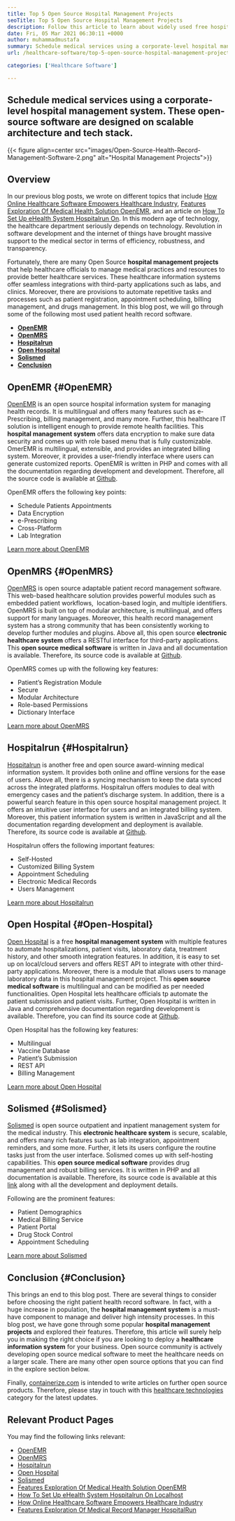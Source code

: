 ```yaml
---
title: Top 5 Open Source Hospital Management Projects
seoTitle: Top 5 Open Source Hospital Management Projects
description: Follow this article to learn about widely used free hospital management projects. These solutions offer an integrated platform to organize medical practices.
date: Fri, 05 Mar 2021 06:30:11 +0000
author: muhammadmustafa
summary: Schedule medical services using a corporate-level hospital management system. These open-source software are designed on scalable architecture and tech stack.
url: /healthcare-software/top-5-open-source-hospital-management-projects/

categories: ['Healthcare Software']

---
```

## Schedule medical services using a corporate-level hospital management system. These open-source software are designed on scalable architecture and tech stack.

{{< figure align=center src="images/Open-Source-Health-Record-Management-Software-2.png" alt="Hospital Management Projects">}}  

## Overview

In our previous blog posts, we wrote on different topics that include [How Online Healthcare Software Empowers Healthcare Industry][1], [Features Exploration Of Medical Health Solution OpenEMR][2], and an article on [How To Set Up eHealth System Hospitalrun On][3]. In this modern age of technology, the healthcare department seriously depends on technology. Revolution in software development and the internet of things have brought massive support to the medical sector in terms of efficiency, robustness, and transparency. 

Fortunately, there are many Open Source **hospital management projects** that help healthcare officials to manage medical practices and resources to provide better healthcare services. These healthcare information systems offer seamless integrations with third-party applications such as labs, and clinics. Moreover, there are provisions to automate repetitive tasks and processes such as patient registration, appointment scheduling, billing management, and drugs management. In this blog post, we will go through some of the following most used patient health record software.

  * **[OpenEMR][4]**
  * **[OpenMRS][5]**
  * **[Hospitalrun][6]**
  * **[Open Hospital][7]**
  * **[Solismed][8]**
  * **[Conclusion][9]** 

## OpenEMR {#OpenEMR}

[OpenEMR][10] is an open source hospital information system for managing health records. It is multilingual and offers many features such as e-Prescribing, billing management, and many more. Further, this healthcare IT solution is intelligent enough to provide remote health facilities. This **hospital management system** offers data encryption to make sure data security and comes up with role based menu that is fully customizable. OmerEMR is multilingual, extensible, and provides an integrated billing system. Moreover, it provides a user-friendly interface where users can generate customized reports. OpenEMR is written in PHP and comes with all the documentation regarding development and development. Therefore, all the source code is available at [Github][11]. 

OpenEMR offers the following key points:

  * Schedule Patients Appointments
  * Data Encryption
  * e-Prescribing
  * Cross-Platform
  * Lab Integration

[Learn more about OpenEMR][12]

## OpenMRS {#OpenMRS}

[OpenMRS][13] is open source adaptable patient record management software. This web-based healthcare solution provides powerful modules such as embedded patient workflows,  location-based login, and multiple identifiers. OpenMRS is built on top of modular architecture, is multilingual, and offers support for many languages. Moreover, this health record management system has a strong community that has been consistently working to develop further modules and plugins. Above all, this open source **electronic healthcare system** offers a RESTful interface for third-party applications. This **open source medical software** is written in Java and all documentation is available. Therefore, its source code is available at [Github][14].

OpenMRS comes up with the following key features:

  * Patient’s Registration Module
  * Secure
  * Modular Architecture
  * Role-based Permissions
  * Dictionary Interface

[Learn more about OpenMRS][15]

## Hospitalrun {#Hospitalrun}

[Hospitalrun][16] is another free and open source award-winning medical information system. It provides both online and offline versions for the ease of users. Above all, there is a syncing mechanism to keep the data synced across the integrated platforms. Hospitalrun offers modules to deal with emergency cases and the patient’s discharge system. In addition, there is a powerful search feature in this open source hospital management project. It offers an intuitive user interface for users and an integrated billing system. Moreover, this patient information system is written in JavaScript and all the documentation regarding development and deployment is available. Therefore, its source code is available at [Github][17].

Hospitalrun offers the following important features:

  * Self-Hosted
  * Customized Billing System
  * Appointment Scheduling
  * Electronic Medical Records
  * Users Management

[Learn more about Hospitalrun][18]

## Open Hospital {#Open-Hospital}

[Open Hospital][19] is a free **hospital management system** with multiple features to automate hospitalizations, patient visits, laboratory data, treatment history, and other smooth integration features. In addition, it is easy to set up on local/cloud servers and offers REST API to integrate with other third-party applications. Moreover, there is a module that allows users to manage laboratory data in this hospital management project. This **open source medical software** is multilingual and can be modified as per needed functionalities. Open Hospital lets healthcare officials tp automate the patient submission and patient visits. Further, Open Hospital is written in Java and comprehensive documentation regarding development is available. Therefore, you can find its source code at [Github][20].

Open Hospital has the following key features:

  * Multilingual
  * Vaccine Database
  * Patient’s Submission
  * REST API
  * Billing Management

[Learn more about Open Hospital][21]

## Solismed {#Solismed}

[Solismed][22] is open source outpatient and inpatient management system for the medical industry. This **electronic healthcare system** is secure, scalable, and offers many rich features such as lab integration, appointment reminders, and some more. Further, it lets its users configure the routine tasks just from the user interface. Solismed comes up with self-hosting capabilities. This **open source medical software** provides drug management and robust billing services. It is written in PHP and all documentation is available. Therefore, its source code is available at this [link][23] along with all the development and deployment details.

Following are the prominent features:

  * Patient Demographics
  * Medical Billing Service
  * Patient Portal
  * Drug Stock Control
  * Appointment Scheduling

[Learn more about Solismed][24]

## Conclusion {#Conclusion}

This brings an end to this blog post. There are several things to consider before choosing the right patient health record software. In fact, with a huge increase in population, the **hospital management system** is a must-have component to manage and deliver high intensity processes. In this blog post, we have gone through some popular **hospital management projects** and explored their features. Therefore, this article will surely help you in making the right choice if you are looking to deploy a **healthcare information system** for your business. Open source community is actively developing open source medical software to meet the healthcare needs on a larger scale. There are many other open source options that you can find in the explore section below. 

Finally, [containerize.com][25] is intended to write articles on further open source products. Therefore, please stay in touch with this [healthcare technologies][26] category for the latest updates. 

## Relevant Product Pages

You may find the following links relevant:

  * [OpenEMR][27]
  * [OpenMRS][28]
  * [Hospitalrun][18]
  * [Open Hospital][21]
  * [Solismed][24]
  * [Features Exploration Of Medical Health Solution OpenEMR][2]
  * [How To Set Up eHealth System Hospitalrun On Localhost][3]
  * [How Online Healthcare Software Empowers Healthcare Industry][1]
  * [Features Exploration Of Medical Record Manager HospitalRun][29]

 [1]: https://blog.containerize.com/2021/02/12/how-online-healthcare-software-empowers-healthcare-industry/
 [2]: https://blog.containerize.com/healthcare-software/open-source-medical-software-openemr-features/
 [3]: https://blog.containerize.com/healthcare-software/how-to-install-hospitalrun-hospital-management-system/
 [4]: #OpenEMR
 [5]: #OpenMRS
 [6]: #Hospitalrun
 [7]: #Open-Hospital
 [8]: #Solismed
 [9]: #Conclusion
 [10]: https://products.containerize.com/healthcare-technologies/openemr/
 [11]: https://github.com/OpenShot/openshot-qt
 [12]: https://www.open-emr.org/
 [13]: https://products.containerize.com/healthcare-technologies/openmrs/
 [14]: https://github.com/openmrs/openmrs-core
 [15]: https://products.containerize.com/healthcare-technologies/openmrs
 [16]: https://products.containerize.com/healthcare-technologies/hospitalrun/
 [17]: https://github.com/HospitalRun/hospitalrun
 [18]: https://products.containerize.com/healthcare-technologies/hospitalrun
 [19]: https://products.containerize.com/healthcare-technologies/open-hospital/
 [20]: https://github.com/informatici/openhospital
 [21]: https://products.containerize.com/healthcare-technologies/open-hospital
 [22]: https://products.containerize.com/healthcare-technologies/solismed/
 [23]: https://www.solismed.com/startup.html
 [24]: https://products.containerize.com/healthcare-technologies/solismed
 [25]: https://www.containerize.com/
 [26]: https://products.containerize.com/healthcare-technologies/
 [27]: https://products.containerize.com/health-care-technologies/openemr
 [28]: https://products.containerize.com/health-care-technologies/openmrs
 [29]: https://blog.containerize.com/healthcare-software/features-exploration-of-medical-record-manager-hospitalrun/
